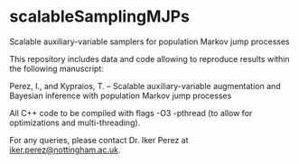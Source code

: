 # scalableSamplingMJPs
Scalable auxiliary-variable samplers for population Markov jump processes

This repository includes data and code allowing to reproduce results within the following manuscript:

Perez, I., and Kypraios, T. – Scalable auxiliary-variable augmentation and Bayesian inference with population Markov jump processes

All C++ code to be compiled with flags -O3 -pthread (to allow for optimizations and multi-threading).

For any queries, please contact Dr. Iker Perez at iker.perez@nottingham.ac.uk.
